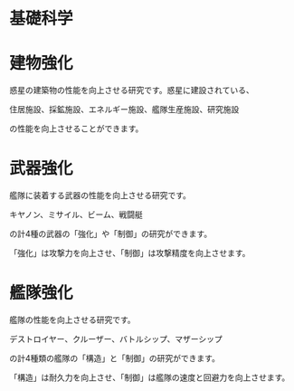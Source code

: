# 基礎科学

# 建物強化
惑星の建築物の性能を向上させる研究です。惑星に建設されている、

住居施設、採鉱施設、エネルギー施設、艦隊生産施設、研究施設

の性能を向上させることができます。

# 武器強化
艦隊に装着する武器の性能を向上させる研究です。

キヤノン、ミサイル、ビーム、戦闘艇

の計4種の武器の「強化」や「制御」の研究ができます。

「強化」は攻撃力を向上させ、「制御」は攻撃精度を向上させます。

# 艦隊強化
艦隊の性能を向上させる研究です。

デストロイヤー、クルーザー、バトルシップ、マザーシップ

の計4種類の艦隊の「構造」と「制御」の研究ができます。

「構造」は耐久力を向上させ、「制御」は艦隊の速度と回避力を向上させます。
